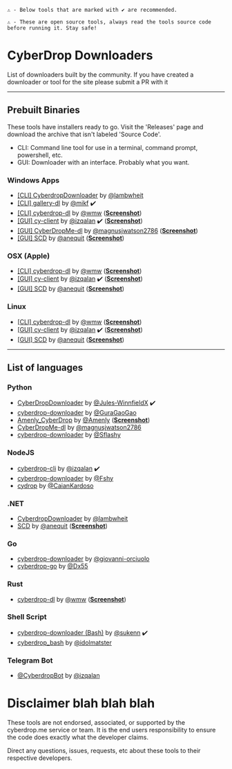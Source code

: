 ```
⚠️ - Below tools that are marked with ✔️ are recommended.

⚠️ - These are open source tools, always read the tools source code before running it. Stay safe!
```



# CyberDrop Downloaders
List of downloaders built by the community. If you have created a downloader or tool for the site please submit a PR with it

---
## Prebuilt Binaries
These tools have installers ready to go. Visit the 'Releases' page and download the archive that isn't labeled 'Source Code'.

- CLI: Command line tool for use in a terminal, command prompt, powershell, etc.
- GUI: Downloader with an interface. Probably what you want.

### Windows Apps
* [[CLI] CyberdropDownloader](https://github.com/lambwheit/CyberdropDownloader) by [@lambwheit](https://github.com/lambwheit)
* [[CLI] gallery-dl](https://github.com/mikf/gallery-dl) by [@mikf](https://github.com/mikf) :heavy_check_mark:
* [[CLI] cyberdrop-dl](https://github.com/wmw9/cyberdrop-dl) by [@wmw](https://github.com/wmw9) ([**Screenshot**](https://user-images.githubusercontent.com/4693125/125909983-6306d4e3-e377-41f4-aaf6-f03134203613.gif))
* [[GUI] cy-client](https://github.com/izqalan/cy-client) by [@izqalan](https://github.com/izqalan) :heavy_check_mark: ([**Screenshot**](https://i.imgur.com/DjMSoeF.png))
* [[GUI] CyberDropMe-dl](https://github.com/magnusjwatson2786/CyberDropMe-dl) by [@magnusjwatson2786](https://github.com/magnusjwatson2786) ([**Screenshot**](https://raw.githubusercontent.com/magnusjwatson2786/CyberDropMe-dl/master/screenshots/img1.png))
* [[GUI] SCD](https://github.com/Anequit/SCD) by [@anequit](https://github.com/anequit) ([**Screenshot**](https://raw.githubusercontent.com/Anequit/SCD/main/assets/preview%201.png))


### OSX (Apple)
* [[CLI] cyberdrop-dl](https://github.com/wmw9/cyberdrop-dl) by [@wmw](https://github.com/wmw9) ([**Screenshot**](https://user-images.githubusercontent.com/4693125/125909983-6306d4e3-e377-41f4-aaf6-f03134203613.gif))
* [[GUI] cy-client](https://github.com/izqalan/cy-client) by [@izqalan](https://github.com/izqalan) :heavy_check_mark: ([**Screenshot**](https://raw.githubusercontent.com/magnusjwatson2786/CyberDropMe-dl/master/screenshots/img1.png))
* [[GUI] SCD](https://github.com/Anequit/SCD) by [@anequit](https://github.com/anequit) ([**Screenshot**](https://raw.githubusercontent.com/Anequit/SCD/main/assets/preview%201.png))

### Linux
* [[CLI] cyberdrop-dl](https://github.com/wmw9/cyberdrop-dl) by [@wmw](https://github.com/wmw9) ([**Screenshot**](https://user-images.githubusercontent.com/4693125/125909983-6306d4e3-e377-41f4-aaf6-f03134203613.gif))
* [[GUI] cy-client](https://github.com/izqalan/cy-client) by [@izqalan](https://github.com/izqalan) :heavy_check_mark: ([**Screenshot**](https://raw.githubusercontent.com/magnusjwatson2786/CyberDropMe-dl/master/screenshots/img1.png))
* [[GUI] SCD](https://github.com/Anequit/SCD) by [@anequit](https://github.com/anequit) ([**Screenshot**](https://raw.githubusercontent.com/Anequit/SCD/main/assets/preview%201.png))

---
## List of languages
### Python
* [CyberDropDownloader](https://github.com/Jules-WinnfieldX/CyberDropDownloader) by [@Jules-WinnfieldX](https://github.com/Jules-WinnfieldX) :heavy_check_mark:
* [cyberdrop-downloader](https://github.com/GuraGaoGao/cyberdrop-downloader) by [@GuraGaoGao](https://github.com/GuraGaoGao)
* [Amenly_CyberDrop](https://github.com/Amenly/CyberDrop) by [@Amenly](https://github.com/Amenly) ([**Screenshot**](https://raw.githubusercontent.com/Amenly/CyberDrop/master/terminal.gif))
* [CyberDropMe-dl](https://github.com/magnusjwatson2786/CyberDropMe-dl) by [@magnusjwatson2786](https://github.com/magnusjwatson2786)
* [cyberdrop-downloader](https://github.com/Sflashy/cyberdrop-downloader) by [@Sflashy](https://github.com/Sflashy)

### NodeJS  
* [cyberdrop-cli](https://github.com/izqalan/CyberDrop-cli) by [@izqalan](https://github.com/izqalan) :heavy_check_mark:
* [cyberdrop-downloader](https://www.npmjs.com/package/cyberdrop-downloader) by [@Fshy](https://gitlab.com/Fshy)
* [cydrop](https://github.com/CaianKardoso/cydrop) by [@CaianKardoso](CaianKardoso)

### .NET
* [CyberdropDownloader](https://github.com/lambwheit/CyberdropDownloader) by [@lambwheit](https://github.com/lambwheit)
* [SCD](https://github.com/Anequit/SCD) by [@anequit](https://github.com/anequit) ([**Screenshot**](https://raw.githubusercontent.com/Anequit/SCD/main/assets/preview%201.png))

### Go  
* [cyberdrop-downloader](https://github.com/giovanni-orciuolo/cyberdrop-downloader) by [@giovanni-orciuolo](https://github.com/giovanni-orciuolo)
* [cyberdrop-go](https://github.com/Dx55/cyberdropdl-go) by [@Dx55](https://github.com/Dx55)

### Rust  
* [cyberdrop-dl](https://github.com/wmw9/cyberdrop-dl) by [@wmw](https://github.com/wmw9) ([**Screenshot**](https://user-images.githubusercontent.com/4693125/125909983-6306d4e3-e377-41f4-aaf6-f03134203613.gif))

### Shell Script 
* [cyberdrop-downloader (Bash)](https://github.com/sukenn/cyberdrop-downloader) by [@sukenn](https://github.com/sukenn) :heavy_check_mark:
* [cyberdrop_bash](https://github.com/idolmatster/various_downloaders/tree/main/cyberdrop_bash) by [@idolmatster](https://github.com/idolmatster)

### Telegram Bot
* [@CyberdropBot](https://github.com/izqalan/Cyberdrop-Telegram) by [@izqalan](https://github.com/izqalan)



# Disclaimer blah blah blah

These tools are not endorsed, associated, or supported by the cyberdrop.me service or team. It is the end users responsibility to ensure the code does exactly what the developer claims.

Direct any questions, issues, requests, etc about these tools to their respective developers.
